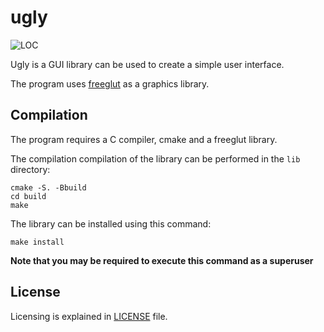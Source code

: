 # ugly

![LOC](https://img.shields.io/tokei/lines/github/dominik-chat/ugly?style=flat-square)

Ugly is a GUI library can be used to create a simple user interface.

The program uses [freeglut](http://freeglut.sourceforge.net/) as a graphics library.

## Compilation

The program requires a C compiler, cmake and a freeglut library.

The compilation compilation of the library can be performed in the `lib` directory:
```
cmake -S. -Bbuild
cd build
make
```

The library can be installed using this command:
```
make install
```
**Note that you may be required to execute this command as a superuser**

## License

Licensing is explained in [LICENSE](LICENSE.md) file.
